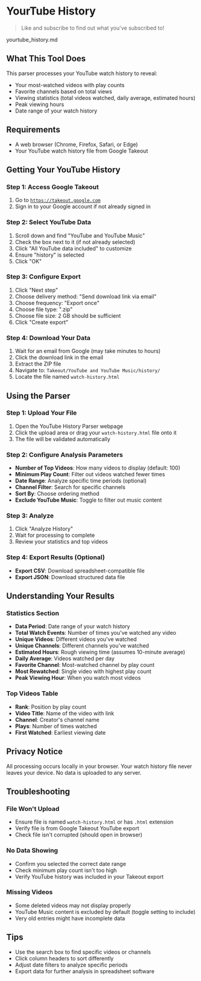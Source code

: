 # YourTube History
> Like and subscribe to find out what you've subscribed to!

yourtube_history.md

## What This Tool Does

This parser processes your YouTube watch history to reveal:
- Your most-watched videos with play counts
- Favorite channels based on total views
- Viewing statistics (total videos watched, daily average, estimated hours)
- Peak viewing hours
- Date range of your watch history

## Requirements

- A web browser (Chrome, Firefox, Safari, or Edge)
- Your YouTube watch history file from Google Takeout

## Getting Your YouTube History

### Step 1: Access Google Takeout
1. Go to [`https://takeout.google.com`](https://takeout.google.com)
2. Sign in to your Google account if not already signed in

### Step 2: Select YouTube Data
1. Scroll down and find "YouTube and YouTube Music"
2. Check the box next to it (if not already selected)
3. Click "All YouTube data included" to customize
4. Ensure "history" is selected
5. Click "OK"

### Step 3: Configure Export
1. Click "Next step"
2. Choose delivery method: "Send download link via email"
3. Choose frequency: "Export once"
4. Choose file type: ".zip"
5. Choose file size: 2 GB should be sufficient
6. Click "Create export"

### Step 4: Download Your Data
1. Wait for an email from Google (may take minutes to hours)
2. Click the download link in the email
3. Extract the ZIP file
4. Navigate to: `Takeout/YouTube and YouTube Music/history/`
5. Locate the file named `watch-history.html`

## Using the Parser

### Step 1: Upload Your File
1. Open the YouTube History Parser webpage
2. Click the upload area or drag your `watch-history.html` file onto it
3. The file will be validated automatically

### Step 2: Configure Analysis Parameters
- **Number of Top Videos**: How many videos to display (default: 100)
- **Minimum Play Count**: Filter out videos watched fewer times
- **Date Range**: Analyze specific time periods (optional)
- **Channel Filter**: Search for specific channels
- **Sort By**: Choose ordering method
- **Exclude YouTube Music**: Toggle to filter out music content

### Step 3: Analyze
1. Click "Analyze History"
2. Wait for processing to complete
3. Review your statistics and top videos

### Step 4: Export Results (Optional)
- **Export CSV**: Download spreadsheet-compatible file
- **Export JSON**: Download structured data file

## Understanding Your Results

### Statistics Section
- **Data Period**: Date range of your watch history
- **Total Watch Events**: Number of times you've watched any video
- **Unique Videos**: Different videos you've watched
- **Unique Channels**: Different channels you've watched
- **Estimated Hours**: Rough viewing time (assumes 10-minute average)
- **Daily Average**: Videos watched per day
- **Favorite Channel**: Most-watched channel by play count
- **Most Rewatched**: Single video with highest play count
- **Peak Viewing Hour**: When you watch most videos

### Top Videos Table
- **Rank**: Position by play count
- **Video Title**: Name of the video with link
- **Channel**: Creator's channel name
- **Plays**: Number of times watched
- **First Watched**: Earliest viewing date

## Privacy Notice

All processing occurs locally in your browser. Your watch history file never leaves your device. No data is uploaded to any server.

## Troubleshooting

### File Won't Upload
- Ensure file is named `watch-history.html` or has `.html` extension
- Verify file is from Google Takeout YouTube export
- Check file isn't corrupted (should open in browser)

### No Data Showing
- Confirm you selected the correct date range
- Check minimum play count isn't too high
- Verify YouTube history was included in your Takeout export

### Missing Videos
- Some deleted videos may not display properly
- YouTube Music content is excluded by default (toggle setting to include)
- Very old entries might have incomplete data

## Tips

- Use the search box to find specific videos or channels
- Click column headers to sort differently
- Adjust date filters to analyze specific periods
- Export data for further analysis in spreadsheet software
